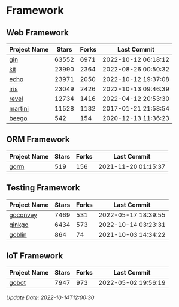 # Framework

## Web Framework
| Project Name | Stars | Forks | Last Commit |
| ------------ | ----- | ----- | ----------- |
| [gin](https://github.com/gin-gonic/gin) | 63552 | 6971 | 2022-10-12 06:18:12 |
| [kit](https://github.com/go-kit/kit) | 23990 | 2364 | 2022-08-26 00:50:32 |
| [echo](https://github.com/labstack/echo) | 23971 | 2050 | 2022-10-12 19:37:08 |
| [iris](https://github.com/kataras/iris) | 23049 | 2426 | 2022-10-13 09:46:39 |
| [revel](https://github.com/revel/revel) | 12734 | 1416 | 2022-04-12 20:53:30 |
| [martini](https://github.com/go-martini/martini) | 11528 | 1132 | 2017-01-21 21:58:54 |
| [beego](https://github.com/astaxie/beego) | 542 | 154 | 2020-12-13 11:36:23 |

## ORM Framework
| Project Name | Stars | Forks | Last Commit |
| ------------ | ----- | ----- | ----------- |
| [gorm](https://github.com/jinzhu/gorm) | 519 | 156 | 2021-11-20 01:15:37 |

## Testing Framework
| Project Name | Stars | Forks | Last Commit |
| ------------ | ----- | ----- | ----------- |
| [goconvey](https://github.com/smartystreets/goconvey) | 7469 | 531 | 2022-05-17 18:39:55 |
| [ginkgo](https://github.com/onsi/ginkgo) | 6434 | 573 | 2022-10-14 03:23:31 |
| [goblin](https://github.com/franela/goblin) | 864 | 74 | 2021-10-03 14:34:22 |

## IoT Framework
| Project Name | Stars | Forks | Last Commit |
| ------------ | ----- | ----- | ----------- |
| [gobot](https://github.com/hybridgroup/gobot) | 7947 | 973 | 2022-05-02 19:56:19 |

*Update Date: 2022-10-14T12:00:30*